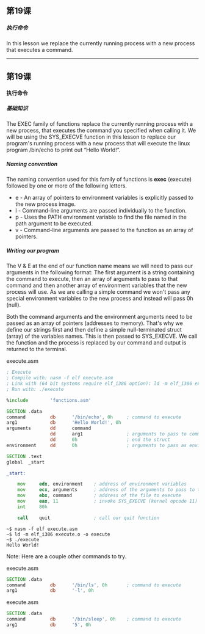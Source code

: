 ## 第19课

##### 执行命令

In this lesson we replace the currently running process with a new process that executes a command.

---
## 第19课

#### 执行命令


##### 基础知识

The EXEC family of functions replace the currently running process with a new process, that executes the command you specified when calling it.  We will be using the SYS_EXECVE function in this lesson to replace our program's running process with a new process that will execute the linux program /bin/echo to print out “Hello World!”.

##### Naming convention

The naming convention used for this family of functions is **exec** (execute) followed by one or more of the following letters.

* e - An array of pointers to environment variables is explicitly passed to the new process image.
* l - Command-line arguments are passed individually to the function.
* p - Uses the PATH environment variable to find the file named in the path argument to be executed.
* v - Command-line arguments are passed to the function as an array of pointers.

##### Writing our program

The V & E at the end of our function name means we will need to pass our arguments in the following format:  The first argument is a string containing the command to execute, then an array of arguments to pass to that command and then another array of environment variables that the new process will use.  As we are calling a simple command we won't pass any special environment variables to the new process and instead will pass 0h (null).

Both the command arguments and the environment arguments need to be passed as an array of pointers (addresses to memory).  That's why we define our strings first and then define a simple null-terminated struct (array) of the variables names.  This is then passed to SYS_EXECVE. We call the function and the process is replaced by our command and output is returned to the terminal.


execute.asm
```asm
; Execute
; Compile with: nasm -f elf execute.asm
; Link with (64 bit systems require elf_i386 option): ld -m elf_i386 execute.o -o execute
; Run with: ./execute

%include        'functions.asm'

SECTION .data
command         db      '/bin/echo', 0h     ; command to execute
arg1            db      'Hello World!', 0h
arguments       dd      command
                dd      arg1                ; arguments to pass to commandline (in this case just one)
                dd      0h                  ; end the struct
environment     dd      0h                  ; arguments to pass as environment variables (inthis case none) end the struct

SECTION .text
global  _start

_start:

    mov     edx, environment    ; address of environment variables
    mov     ecx, arguments      ; address of the arguments to pass to the commandline
    mov     ebx, command        ; address of the file to execute
    mov     eax, 11             ; invoke SYS_EXECVE (kernel opcode 11)
    int     80h

    call    quit                ; call our quit function
```

```
~$ nasm -f elf execute.asm
~$ ld -m elf_i386 execute.o -o execute
~$ ./execute
Hello World!
```

Note:
Here are a couple other commands to try.

execute.asm
```asm
SECTION .data
command         db      '/bin/ls', 0h       ; command to execute
arg1            db      '-l', 0h
```

execute.asm
```asm
SECTION .data
command         db      '/bin/sleep', 0h    ; command to execute
arg1            db      '5', 0h
```
